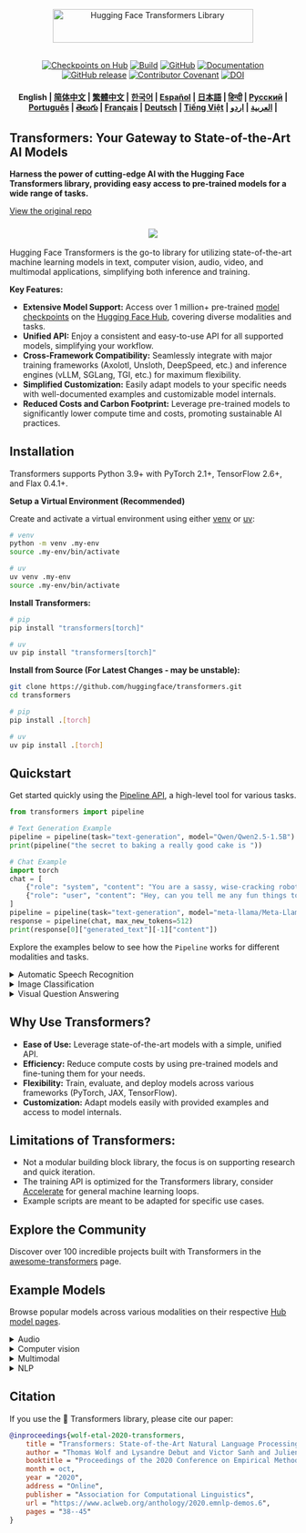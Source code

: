 <p align="center">
  <picture>
    <source media="(prefers-color-scheme: dark)" srcset="https://huggingface.co/datasets/huggingface/documentation-images/raw/main/transformers-logo-dark.svg">
    <source media="(prefers-color-scheme: light)" srcset="https://huggingface.co/datasets/huggingface/documentation-images/raw/main/transformers-logo-light.svg">
    <img alt="Hugging Face Transformers Library" src="https://huggingface.co/datasets/huggingface/documentation-images/raw/main/transformers-logo-light.svg" width="352" height="59" style="max-width: 100%;">
  </picture>
  <br/>
  <br/>
</p>

<p align="center">
    <a href="https://huggingface.com/models"><img alt="Checkpoints on Hub" src="https://img.shields.io/endpoint?url=https://huggingface.co/api/shields/models&color=brightgreen"></a>
    <a href="https://circleci.com/gh/huggingface/transformers"><img alt="Build" src="https://img.shields.io/circleci/build/github/huggingface/transformers/main"></a>
    <a href="https://github.com/huggingface/transformers/blob/main/LICENSE"><img alt="GitHub" src="https://img.shields.io/github/license/huggingface/transformers.svg?color=blue"></a>
    <a href="https://huggingface.co/docs/transformers/index"><img alt="Documentation" src="https://img.shields.io/website/http/huggingface.co/docs/transformers/index.svg?down_color=red&down_message=offline&up_message=online"></a>
    <a href="https://github.com/huggingface/transformers/releases"><img alt="GitHub release" src="https://img.shields.io/github/release/huggingface/transformers.svg"></a>
    <a href="https://github.com/huggingface/transformers/blob/main/CODE_OF_CONDUCT.md"><img alt="Contributor Covenant" src="https://img.shields.io/badge/Contributor%20Covenant-v2.0%20adopted-ff69b4.svg"></a>
    <a href="https://zenodo.org/badge/latestdoi/155220641"><img src="https://zenodo.org/badge/155220641.svg" alt="DOI"></a>
</p>

<h4 align="center">
    <p>
        <b>English</b> |
        <a href="https://github.com/huggingface/transformers/blob/main/i18n/README_zh-hans.md">简体中文</a> |
        <a href="https://github.com/huggingface/transformers/blob/main/i18n/README_zh-hant.md">繁體中文</a> |
        <a href="https://github.com/huggingface/transformers/blob/main/i18n/README_ko.md">한국어</a> |
        <a href="https://github.com/huggingface/transformers/blob/main/i18n/README_es.md">Español</a> |
        <a href="https://github.com/huggingface/transformers/blob/main/i18n/README_ja.md">日本語</a> |
        <a href="https://github.com/huggingface/transformers/blob/main/i18n/README_hd.md">हिन्दी</a> |
        <a href="https://github.com/huggingface/transformers/blob/main/i18n/README_ru.md">Русский</a> |
        <a href="https://github.com/huggingface/transformers/blob/main/i18n/README_pt-br.md">Português</a> |
        <a href="https://github.com/huggingface/transformers/blob/main/i18n/README_te.md">తెలుగు</a> |
        <a href="https://github.com/huggingface/transformers/blob/main/i18n/README_fr.md">Français</a> |
        <a href="https://github.com/huggingface/transformers/blob/main/i18n/README_de.md">Deutsch</a> |
        <a href="https://github.com/huggingface/transformers/blob/main/i18n/README_vi.md">Tiếng Việt</a> |
        <a href="https://github.com/huggingface/transformers/blob/main/i18n/README_ar.md">العربية</a> |
        <a href="https://github.com/huggingface/transformers/blob/main/i18n/README_ur.md">اردو</a> |
    </p>
</h4>

## Transformers: Your Gateway to State-of-the-Art AI Models

**Harness the power of cutting-edge AI with the Hugging Face Transformers library, providing easy access to pre-trained models for a wide range of tasks.**  

  [View the original repo](https://github.com/huggingface/transformers)

<h3 align="center">
    <img src="https://huggingface.co/datasets/huggingface/documentation-images/resolve/main/transformers/transformers_as_a_model_definition.png"/>
</h3>

Hugging Face Transformers is the go-to library for utilizing state-of-the-art machine learning models in text, computer vision, audio, video, and multimodal applications, simplifying both inference and training.

**Key Features:**

*   **Extensive Model Support:** Access over 1 million+ pre-trained [model checkpoints](https://huggingface.co/models?library=transformers&sort=trending) on the [Hugging Face Hub](https://huggingface.com/models), covering diverse modalities and tasks.
*   **Unified API:** Enjoy a consistent and easy-to-use API for all supported models, simplifying your workflow.
*   **Cross-Framework Compatibility:** Seamlessly integrate with major training frameworks (Axolotl, Unsloth, DeepSpeed, etc.) and inference engines (vLLM, SGLang, TGI, etc.) for maximum flexibility.
*   **Simplified Customization:** Easily adapt models to your specific needs with well-documented examples and customizable model internals.
*   **Reduced Costs and Carbon Footprint:** Leverage pre-trained models to significantly lower compute time and costs, promoting sustainable AI practices.

## Installation

Transformers supports Python 3.9+ with PyTorch 2.1+, TensorFlow 2.6+, and Flax 0.4.1+.

**Setup a Virtual Environment (Recommended)**

Create and activate a virtual environment using either [venv](https://docs.python.org/3/library/venv.html) or [uv](https://docs.astral.sh/uv):

```bash
# venv
python -m venv .my-env
source .my-env/bin/activate

# uv
uv venv .my-env
source .my-env/bin/activate
```

**Install Transformers:**

```bash
# pip
pip install "transformers[torch]"

# uv
uv pip install "transformers[torch]"
```

**Install from Source (For Latest Changes - may be unstable):**

```bash
git clone https://github.com/huggingface/transformers.git
cd transformers

# pip
pip install .[torch]

# uv
uv pip install .[torch]
```

## Quickstart

Get started quickly using the [Pipeline API](https://huggingface.co/docs/transformers/pipeline_tutorial), a high-level tool for various tasks.

```python
from transformers import pipeline

# Text Generation Example
pipeline = pipeline(task="text-generation", model="Qwen/Qwen2.5-1.5B")
print(pipeline("the secret to baking a really good cake is "))

# Chat Example
import torch
chat = [
    {"role": "system", "content": "You are a sassy, wise-cracking robot as imagined by Hollywood circa 1986."},
    {"role": "user", "content": "Hey, can you tell me any fun things to do in New York?"}
]
pipeline = pipeline(task="text-generation", model="meta-llama/Meta-Llama-3-8B-Instruct", dtype=torch.bfloat16, device_map="auto")
response = pipeline(chat, max_new_tokens=512)
print(response[0]["generated_text"][-1]["content"])
```

Explore the examples below to see how the `Pipeline` works for different modalities and tasks.

<details>
<summary>Automatic Speech Recognition</summary>

```python
from transformers import pipeline
pipeline = pipeline(task="automatic-speech-recognition", model="openai/whisper-large-v3")
print(pipeline("https://huggingface.co/datasets/Narsil/asr_dummy/resolve/main/mlk.flac")['text'])
```

</details>

<details>
<summary>Image Classification</summary>

<h3 align="center">
    <a><img src="https://huggingface.co/datasets/Narsil/image_dummy/raw/main/parrots.png"></a>
</h3>

```python
from transformers import pipeline
pipeline = pipeline(task="image-classification", model="facebook/dinov2-small-imagenet1k-1-layer")
print(pipeline("https://huggingface.co/datasets/Narsil/image_dummy/raw/main/parrots.png"))
```

</details>

<details>
<summary>Visual Question Answering</summary>

<h3 align="center">
    <a><img src="https://huggingface.co/datasets/huggingface/documentation-images/resolve/main/transformers/tasks/idefics-few-shot.jpg"></a>
</h3>

```python
from transformers import pipeline
pipeline = pipeline(task="visual-question-answering", model="Salesforce/blip-vqa-base")
print(pipeline(
    image="https://huggingface.co/datasets/huggingface/documentation-images/resolve/main/transformers/tasks/idefics-few-shot.jpg",
    question="What is in the image?",
))
```

</details>

## Why Use Transformers?

*   **Ease of Use:** Leverage state-of-the-art models with a simple, unified API.
*   **Efficiency:** Reduce compute costs by using pre-trained models and fine-tuning them for your needs.
*   **Flexibility:** Train, evaluate, and deploy models across various frameworks (PyTorch, JAX, TensorFlow).
*   **Customization:** Adapt models easily with provided examples and access to model internals.

## Limitations of Transformers:

*   Not a modular building block library, the focus is on supporting research and quick iteration.
*   The training API is optimized for the Transformers library, consider [Accelerate](https://huggingface.co/docs/accelerate) for general machine learning loops.
*   Example scripts are meant to be adapted for specific use cases.

## Explore the Community

Discover over 100 incredible projects built with Transformers in the [awesome-transformers](./awesome-transformers.md) page.

## Example Models

Browse popular models across various modalities on their respective [Hub model pages](https://huggingface.co/models).

<details>
<summary>Audio</summary>

*   Audio classification with [Whisper](https://huggingface.co/openai/whisper-large-v3-turbo)
*   Automatic speech recognition with [Moonshine](https://huggingface.co/UsefulSensors/moonshine)
*   Keyword spotting with [Wav2Vec2](https://huggingface.co/superb/wav2vec2-base-superb-ks)
*   Speech to speech generation with [Moshi](https://huggingface.co/kyutai/moshiko-pytorch-bf16)
*   Text to audio with [MusicGen](https://huggingface.co/facebook/musicgen-large)
*   Text to speech with [Bark](https://huggingface.co/suno/bark)

</details>

<details>
<summary>Computer vision</summary>

*   Automatic mask generation with [SAM](https://huggingface.co/facebook/sam-vit-base)
*   Depth estimation with [DepthPro](https://huggingface.co/apple/DepthPro-hf)
*   Image classification with [DINO v2](https://huggingface.co/facebook/dinov2-base)
*   Keypoint detection with [SuperPoint](https://huggingface.co/magic-leap-community/superpoint)
*   Keypoint matching with [SuperGlue](https://huggingface.co/magic-leap-community/superglue_outdoor)
*   Object detection with [RT-DETRv2](https://huggingface.co/PekingU/rtdetr_v2_r50vd)
*   Pose Estimation with [VitPose](https://huggingface.co/usyd-community/vitpose-base-simple)
*   Universal segmentation with [OneFormer](https://huggingface.co/shi-labs/oneformer_ade20k_swin_large)
*   Video classification with [VideoMAE](https://huggingface.co/MCG-NJU/videomae-large)

</details>

<details>
<summary>Multimodal</summary>

*   Audio or text to text with [Qwen2-Audio](https://huggingface.co/Qwen/Qwen2-Audio-7B)
*   Document question answering with [LayoutLMv3](https://huggingface.co/microsoft/layoutlmv3-base)
*   Image or text to text with [Qwen-VL](https://huggingface.co/Qwen/Qwen2.5-VL-3B-Instruct)
*   Image captioning [BLIP-2](https://huggingface.co/Salesforce/blip2-opt-2.7b)
*   OCR-based document understanding with [GOT-OCR2](https://huggingface.co/stepfun-ai/GOT-OCR-2.0-hf)
*   Table question answering with [TAPAS](https://huggingface.co/google/tapas-base)
*   Unified multimodal understanding and generation with [Emu3](https://huggingface.co/BAAI/Emu3-Gen)
*   Vision to text with [Llava-OneVision](https://huggingface.co/llava-hf/llava-onevision-qwen2-0.5b-ov-hf)
*   Visual question answering with [Llava](https://huggingface.co/llava-hf/llava-1.5-7b-hf)
*   Visual referring expression segmentation with [Kosmos-2](https://huggingface.co/microsoft/kosmos-2-patch14-224)

</details>

<details>
<summary>NLP</summary>

*   Masked word completion with [ModernBERT](https://huggingface.co/answerdotai/ModernBERT-base)
*   Named entity recognition with [Gemma](https://huggingface.co/google/gemma-2-2b)
*   Question answering with [Mixtral](https://huggingface.co/mistralai/Mixtral-8x7B-v0.1)
*   Summarization with [BART](https://huggingface.co/facebook/bart-large-cnn)
*   Translation with [T5](https://huggingface.co/google-t5/t5-base)
*   Text generation with [Llama](https://huggingface.co/meta-llama/Llama-3.2-1B)
*   Text classification with [Qwen](https://huggingface.co/Qwen/Qwen2.5-0.5B)

</details>

## Citation

If you use the 🤗 Transformers library, please cite our paper:

```bibtex
@inproceedings{wolf-etal-2020-transformers,
    title = "Transformers: State-of-the-Art Natural Language Processing",
    author = "Thomas Wolf and Lysandre Debut and Victor Sanh and Julien Chaumond and Clement Delangue and Anthony Moi and Pierric Cistac and Tim Rault and Rémi Louf and Morgan Funtowicz and Joe Davison and Sam Shleifer and Patrick von Platen and Clara Ma and Yacine Jernite and Julien Plu and Canwen Xu and Teven Le Scao and Sylvain Gugger and Mariama Drame and Quentin Lhoest and Alexander M. Rush",
    booktitle = "Proceedings of the 2020 Conference on Empirical Methods in Natural Language Processing: System Demonstrations",
    month = oct,
    year = "2020",
    address = "Online",
    publisher = "Association for Computational Linguistics",
    url = "https://www.aclweb.org/anthology/2020.emnlp-demos.6",
    pages = "38--45"
}
```